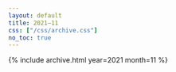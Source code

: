 ```yaml
---
layout: default
title: 2021–11
css: ["/css/archive.css"]
no_toc: true
---
```


{% include archive.html year=2021 month=11 %}
